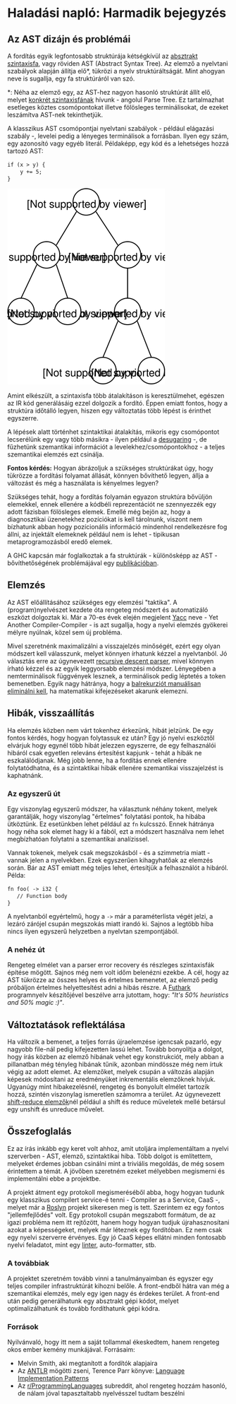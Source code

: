 # Haladási napló: Harmadik bejegyzés
## Az AST dizájn és problémái
A fordítás egyik legfontosabb struktúrája kétségkívül az [absztrakt szintaxisfa](https://en.wikipedia.org/wiki/Abstract_syntax_tree), vagy röviden AST (Abstract Syntax Tree). Az elemző a nyelvtani szabályok alapján állítja elő*, tükrözi a nyelv struktúráltságát. Mint ahogyan neve is sugallja, egy fa struktúráról van szó.

*: Néha az elemző egy, az AST-hez nagyon hasonló struktúrát állít elő, melyet [konkrét szintaxisfának](https://en.wikipedia.org/wiki/Parse_tree) hívunk - angolul Parse Tree. Ez tartalmazhat esetleges köztes csomópontokat illetve fölösleges terminálisokat, de ezeket leszámítva AST-nek tekinthetjük.

A klasszikus AST csomópontjai nyelvtani szabályok - például elágazási szabály -, levelei pedig a lényeges terminálisok a forrásban. Ilyen egy szám, egy azonosító vagy egyéb literál. Példaképp, egy kód és a lehetséges hozzá tartozó AST:
```
if (x > y) {
    y += 5;
}
```
![A fenti kód szintaxisfája](./res/ASTExample.svg)

Amint elkészült, a szintaxisfa több átalakításon is keresztülmehet, egészen az IR kód generálásáig ezzel dolgozik a fordító. Éppen emiatt fontos, hogy a struktúra időtálló legyen, hiszen egy változtatás több lépést is érinthet egyszerre.

A lépések alatt történhet szintaktikai átalakítás, mikoris egy csomópontot lecserélünk egy vagy több másikra - ilyen például a [desugaring](https://en.wikipedia.org/wiki/Syntactic_sugar) -, de fűzhetünk szemantikai információt a levelekhez/csomópontokhoz - a teljes szemantikai elemzés ezt csinálja.

**Fontos kérdés:** Hogyan ábrázoljuk a szükséges struktúrákat úgy, hogy tükrözze a fordítási folyamat állását, könnyen bővíthető legyen, állja a változást és még a használata is kényelmes legyen?

Szükséges tehát, hogy a fordítás folyamán egyazon struktúra bővüljön elemekkel, ennek ellenére a kódbéli reprezentációt ne szennyezzék egy adott fázisban fölösleges elemek. Emellé még bejön az, hogy a diagnosztikai üzenetekhez pozíciókat is kell tárolnunk, viszont nem bízhatunk abban hogy pozícionális információ mindenhol rendelkezésre fog állni, az injektált elemeknek például nem is lehet - tipikusan metaprogramozásból eredő elemek.

A GHC kapcsán már foglalkoztak a fa struktúrák - különösképp az AST - bővíthetőségének problémájával egy [publikációban](https://www.microsoft.com/en-us/research/uploads/prod/2016/11/trees-that-grow.pdf).

## Elemzés
Az AST előállításához szükséges egy elemzési "taktika". A (program)nyelvészet kezdete óta rengeteg módszert és automatizáló eszközt dolgoztak ki. Már a 70-es évek elején megjelent [Yacc](https://en.wikipedia.org/wiki/Yacc) neve - Yet Another Compiler-Compiler - is azt sugallja, hogy a nyelvi elemzés gyökerei mélyre nyúlnak, közel sem új probléma.

Mivel szeretnénk maximalizálni a visszajelzés minőségét, ezért egy olyan módszert kell válasszunk, melyet könnyen írhatunk kézzel a nyelvtanból. Jó választás erre az úgynevezett [recursive descent parser](https://en.wikipedia.org/wiki/Recursive_descent_parser), mivel könnyen írható kézzel és az egyik leggyorsabb elemzési módszer. Lényegében a nemterminálisok függvények lesznek, a terminálisok pedig léptetés a token bemenetben. Egyik nagy hátránya, hogy a [balrekurziót manuálisan eliminálni kell](https://en.wikipedia.org/wiki/Left_recursion), ha matematikai kifejezéseket akarunk elemezni.

## Hibák, visszaállítás
Ha elemzés közben nem várt tokenhez érkezünk, hibát jelzünk. De egy fontos kérdés, hogy hogyan folytassuk ez után? Egy jó nyelvi eszköztől elvárjuk hogy egynél több hibát jelezzen egyszerre, de egy felhasználói hibáról csak egyetlen releváns értesítést kapjunk - tehát a hibák ne eszkalálódjanak. Még jobb lenne, ha a fordítás ennek ellenére folytatódhatna, és a szintaktikai hibák ellenére szemantikai visszajelzést is kaphatnánk.

### Az egyszerű út
Egy viszonylag egyszerű módszer, ha választunk néhány tokent, melyek garantálják, hogy viszonylag "értelmes" folytatási pontok, ha hibába ütköztünk. Ez esetünkben lehet például az `fn` kulcsszó. Ennek hátránya hogy néha sok elemet hagy ki a fából, ezt a módszert használva nem lehet megbízhatóan folytatni a szemantikai analízissel.

Vannak tokenek, melyek csak megszokásból - és a szimmetria miatt - vannak jelen a nyelvekben. Ezek egyszerűen kihagyhatőak az elemzés során. Bár az AST emiatt még teljes lehet, értesítjük a felhasználót a hibáról. Példa:
```
fn foo( -> i32 {
   // Function body
}
```
A nyelvtanból egyértelmű, hogy a `->` már a paraméterlista végét jelzi, a lezáró zárójel csupán megszokás miatt irandó ki. Sajnos a legtöbb hiba nincs ilyen egyszerű helyzetben a nyelvtan szempontjából.

### A nehéz út
Rengeteg elmélet van a parser error recovery és részleges szintaxisfák építése mögött. Sajnos még nem volt időm belenézni ezekbe. A cél, hogy az AST tükrözze az összes helyes és értelmes bemenetet, az elemző pedig próbáljon értelmes helyettesítést adni a hibás részre. A [Futhark](https://futhark-lang.org/) programnyelv készítőjével beszélve arra jutottam, hogy: _"It's 50% heuristics and 50% magic :)"_.

## Változtatások reflektálása
Ha változik a bemenet, a teljes forrás újraelemzése igencsak pazarló, egy nagyobb file-nál pedig kifejezetten lassú lehet. Tovább bonyolítja a dolgot, hogy írás közben az elemző hibának vehet egy konstrukciót, mely abban a pillanatban még tényleg hibának tűnik, azonban mindössze még nem írtuk végig az adott elemet. Az elemzőket, melyek csupán a változás alapján képesek módosítani az eredményüket inkrementális elemzőknek hívjuk. Ugyanúgy mint hibakezelésnél, rengeteg és bonyolult elmélet tartozik hozzá, szintén viszonylag ismeretlen számomra a terület. Az úgynevezett [shift-reduce elemzők](https://en.wikipedia.org/wiki/Shift-reduce_parser)nél például a shift és reduce műveletek mellé betársul egy unshift és unreduce művelet.

## Összefoglalás
Ez az írás inkább egy keret volt ahhoz, amit utoljára implementáltam a nyelvi szerverben - AST, elemző, szintaktikai hiba. Több dolgot is említettem, melyeket érdemes jobban csinálni mint a triviális megoldás, de még sosem érintettem a témát. A jövőben szeretném ezeket mélyebben megismerni és implementálni ebbe a projektbe.

A projekt átment egy protokoll megismeréséből abba, hogy hogyan tudunk egy klasszikus compilert service-é tenni - Compiler as a Service, CaaS -, melyet már a [Roslyn](https://github.com/dotnet/roslyn) projekt sikeresen meg is tett. Szerintem ez egy fontos "jellemfejlődés" volt. Egy protokoll csupán megszabott formátum, de az igazi probléma nem itt rejtőzött, hanem hogy hogyan tudjuk újrahasznosítani azokat a képességeket, melyek már léteznek egy fordítóban. Ez nem csak egy nyelvi szerverre érvényes. Egy jó CaaS képes ellátni minden fontosabb nyelvi feladatot, mint egy [linter](https://en.wikipedia.org/wiki/Lint_(software)), auto-formatter, stb.

### A továbbiak
A projektet szeretném tovább vinni a tanulmányaimban és egyszer egy teljes compiler infrastruktúrát kihozni belőle. A front-endből hátra van még a szemantikai elemzés, mely egy igen nagy és érdekes terület. A front-end után pedig generálhatunk egy absztrakt gépi kódot, melyet optimalizálhatunk és tovább fordíthatunk gépi kódra.

### Források
Nyilvánvaló, hogy itt nem a saját tollammal ékeskedtem, hanem rengeteg okos ember kemény munkájával. Forrásaim:
- Melvin Smith, aki megtanított a fordítók alapjaira
- Az [ANTLR](https://www.antlr.org/) mögötti zseni, Terence Parr könyve: [Language Implementation Patterns](https://pragprog.com/book/tpdsl/language-implementation-patterns)
- Az [r/ProgrammingLanguages](https://old.reddit.com/r/ProgrammingLanguages/) subreddit, ahol rengeteg hozzám hasonló, de nálam jóval tapasztaltabb nyelvésszel tudtam beszélni